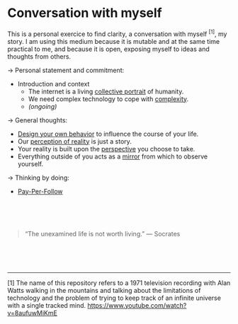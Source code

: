 # Conversation with myself

This is a personal exercice to find clarity, a conversation with myself <sup>[1]</sup>, my story. I am using this medium because it is mutable and at the same time practical to me, and because it is open, exposing myself to ideas and thoughts from others. 

→ Personal statement and commitment:
- Introduction and context
    - The internet is a living [collective portrait](internet-collective-portrait.md) of humanity.
    - We need complex technology to cope with [complexity](complex-technology.md).
    - *(ongoing)*

→ General thoughts:
- [Design your own behavior](design-life.md) to influence the course of your life.
- Our [perception of reality](perception-of-reality.md) is just a story.
- Your reality is built upon the [perspective](perspective.md) you choose to take.
- Everything outside of you acts as a [mirror](mirrors.md) from which to observe yourself.

→ Thinking by doing:
- [Pay-Per-Follow](pay-per-follow.md)

<br><br><br>

> “The unexamined life is not worth living.” — Socrates

<br><br><br>

---

[1] The name of this repository refers to a 1971 television recording with Alan Watts walking in the mountains and talking about the limitations of technology and the problem of trying to keep track of an infinite universe with a single tracked mind.
https://www.youtube.com/watch?v=8aufuwMiKmE